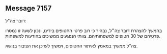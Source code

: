 ## Message 7157

דובר צה"ל:

בהמשך להצהרת דובר צה״ל, נבהיר כי רוב פרטי החטופים בידינו, ונכון לשעה זו נמסרו פרטיהם של 30 חטופים למשפחותיהם. צוותי הנפגעים ממשיכים בהודעות למשפחות.

צה"ל ממשיך במאמץ לאיתור החטופים, וימשיך לעדכן את הציבור בנושא.

